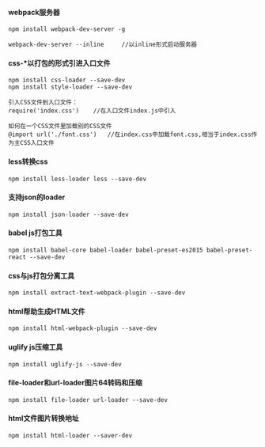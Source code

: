 #### webpack服务器
	npm install webpack-dev-server -g

	webpack-dev-server --inline 	//以inline形式启动服务器

	
#### css-*以打包的形式引进入口文件
	npm install css-loader --save-dev
	npm install style-loader --save-dev

	引入CSS文件到入口文件：
	require('index.css')	//在入口文件index.js中引入

	如何在一个CSS文件里加载别的CSS文件
	@import url('./font.css')	//在index.css中加载font.css,相当于index.css作为主CSS入口文件

#### less转换css
	npm install less-loader less --save-dev

#### 支持json的loader
	npm install json-loader --save-dev

#### babel js打包工具
	npm install babel-core babel-loader babel-preset-es2015 babel-preset-react --save-dev
	
#### css与js打包分离工具
	npm install extract-text-webpack-plugin --save-dev

#### html帮助生成HTML文件
	npm install html-webpack-plugin --save-dev

#### uglify js压缩工具
	npm install uglify-js --save-dev

#### file-loader和url-loader图片64转码和压缩
	npm install file-loader url-loader --save-dev

#### html文件图片转换地址
	npm install html-loader --saver-dev
